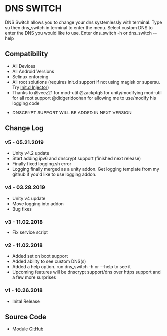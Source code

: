# DNS SWITCH
DNS Switch allows you to change your dns systemlessly with terminal. Type su then dns_switch in terminal to enter the menu. Select custom DNS to enter the DNS you would like to use. 
Enter dns_switch -h or dns_switch --help

## Compatibility
* All Devices 
* All Android Versions
* Selinux enforcing
* All root solutions (requires init.d support if not using magisk or supersu. Try [Init.d Injector](https://forum.xda-developers.com/android/software-hacking/mod-universal-init-d-injector-wip-t3692105))
* Thanks to @veez21 for mod-util @zackptg5 for unity/modifying mod-util for all root support @didgeridoohan for allowing me to use/modify his logging code

-  DNSCRYPT SUPPORT WILL BE ADDED IN NEXT VERSION

## Change Log
### v5 - 05.21.2019
* Unity v4.2 update
* Start adding ipv6 and dnscrypt support (finished next release)
* Finally fixed logging.sh error
* Logging finally merged as a unity addon. Get logging template from my github if you'd like to use logging addon.

### v4 - 03.28.2019
* Unity v4 update
* Move logging into addon
* Bug fixes

### v3 - 11.02.2018
* Fix service script

### v2 - 11.02.2018
* Added set on boot support
* Added ability to see custom DNS(s)
* Added a help option. run dns_switch -h or --help to see it
* Upcoming features will be dnscrypt support/dns over https support and a few more surprises

### v1 - 10.26.2018
* Inital Release


## Source Code
* Module [GitHub](https://github.com/JohnFawkes/DNSSwitch)
